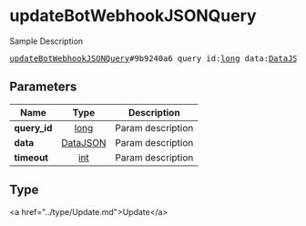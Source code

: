 # updateBotWebhookJSONQuery

Sample Description

<pre>
<a href="../constructor/updateBotWebhookJSONQuery.md">updateBotWebhookJSONQuery</a>#9b9240a6 query_id:<a href="../type/long.md">long</a> data:<a href="../type/DataJSON.md">DataJSON</a> timeout:<a href="../type/int.md">int</a> = <a href="../type/Update.md">Update</a>;
</pre>

## Parameters

| Name | Type | Description |
|------|:----:|-------------|
| **query_id** | <a href="../type/long.md">long</a> | Param description |
| **data** | <a href="../type/DataJSON.md">DataJSON</a> | Param description |
| **timeout** | <a href="../type/int.md">int</a> | Param description |

## Type

&lt;a href=&#34;../type/Update.md&#34;&gt;Update&lt;/a&gt;
